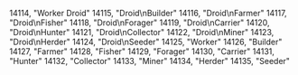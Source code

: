 ﻿14114, "Worker Droid"
14115, "Droid\nBuilder"
14116, "Droid\nFarmer"
14117, "Droid\nFisher"
14118, "Droid\nForager"
14119, "Droid\nCarrier"
14120, "Droid\nHunter"
14121, "Droid\nCollector"
14122, "Droid\nMiner"
14123, "Droid\nHerder"
14124, "Droid\nSeeder"
14125, "Worker"
14126, "Builder"
14127, "Farmer"
14128, "Fisher"
14129, "Forager"
14130, "Carrier"
14131, "Hunter"
14132, "Collector"
14133, "Miner"
14134, "Herder"
14135, "Seeder"
